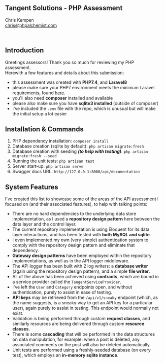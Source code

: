 ## Tangent Solutions - PHP Assessment
Chris Kempen<br />
chris@phpalchemist.com

<br />

## Introduction
Greetings assessors! Thank you so much for reviewing my PHP assessment.<br />
Herewith a few features and details about this submission:

- this assessment was created with <b>PHP7.4</b>, and <b>Laravel8</b>
- please make sure your PHP7 environment meets the minimum Laravel requirements, found [here](https://laravel.com/docs/8.x/deployment#server-requirements).
- you'll also need <b>composer</b> installed and available
- please also make sure you have <b>sqlite3 installed</b> (outside of composer)
- I've included the `.env` file with the repo, which is unusual but will make the initial setup a lot easier

## Installation & Commands
1. PHP dependency installation: `composer install`
2. Database creation (sqlite by default): `php artisan migrate:fresh`
3. Database creation with seeding ___(to help with testing)___: `php artisan migrate:fresh --seed`
4. Running the unit tests: `php artisan test`
4. Server start-up: `php artisan serve`
3. Swagger docs URL: `http://127.0.0.1:8000/api/documentation`

## System Features
I've created this list to showcase some of the areas of the API assessment I focused on (and their associated features), to help with talking points:

- There are no hard dependencies to the underlying data store implementation, as I used a <b>repository design pattern</b> here between the data layer and the control layer.
- The current repository implementation is using Eloquent for its data layer interactions, and has been tested with <b>both MySQL and sqlite</b>.
- I even implemented my own (very simple) authentication system to comply with the repository design pattern and eliminate that dependency.
- <b>Gateway design patterns</b> have been employed within the repository implementations, as well as in the API logger middleware.
- The API logger has been built with 2 log writers: a <b>database writer</b> (again using the repository design pattern), and a simple <b>file writer</b>.
- All of the above has been achieved using <b>contracts</b>, which are bound in a service provider called the `TangentServiceProvider`.
- I've left the `User` and `Category` endpoints open, and without authentication, purely to assist in ease of testing.
- <b>API keys</b> may be retrieved from the `/api/v1/sneaky` endpoint (which, as the name suggests, is a sneaky way to get an API key for a particular user), again purely to assist in testing. This endpoint would normally not exist.
- Validation is being performed through custom <b>request classes</b>, and similarly resources are being delivered through custom <b>resource classes</b>.
- There is some <b>cascading</b> that will be performed in the data structures on data manipulation, for example: when a post is deleted, any associated comments on the post will also be deleted automatically.
- Unit tests are performed using a freshly-seeded database (on every test), which employs an <b>in-memory sqlite instance</b>.